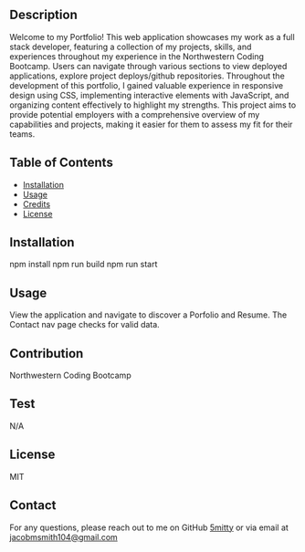 ## <MYPORTOLIO>

## Description

Welcome to my Portfolio! This web application showcases my work as a full stack developer, featuring a collection of my projects, skills, and experiences throughout my experience in the Northwestern Coding Bootcamp. Users can navigate through various sections to view deployed applications, explore project deploys/github repositories. Throughout the development of this portfolio, I gained valuable experience in responsive design using CSS, implementing interactive elements with JavaScript, and organizing content effectively to highlight my strengths. This project aims to provide potential employers with a comprehensive overview of my capabilities and projects, making it easier for them to assess my fit for their teams.

## Table of Contents

- [Installation](#installation)
- [Usage](#usage)
- [Credits](#credits)
- [License](#license)

## Installation

npm install  npm run build npm run start

## Usage

View the application and navigate to discover a Porfolio and Resume. The Contact nav page checks for valid data.

## Contribution

Northwestern Coding Bootcamp

## Test

N/A

## License

MIT

## Contact

For any questions, please reach out to me on GitHub [5mitty](https://github.com/5mitty) or via email at jacobmsmith104@gmail.com